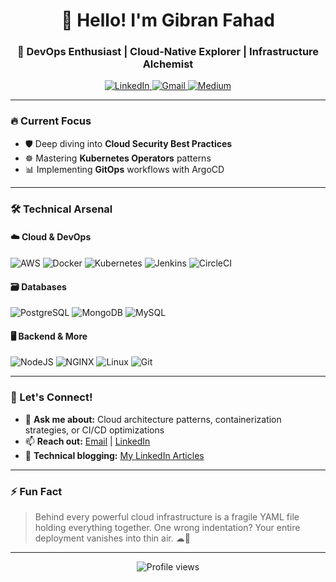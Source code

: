<h1 align="center">👋 Hello! I'm Gibran Fahad</h1>
<h3 align="center">🚀 DevOps Enthusiast | Cloud-Native Explorer | Infrastructure Alchemist</h3>

<p align="center">
  <a href="https://www.linkedin.com/in/gibranfahad00" target="_blank">
    <img src="https://img.shields.io/badge/LinkedIn-0077B5?style=for-the-badge&logo=linkedin&logoColor=white" alt="LinkedIn"/>
  </a>
  <a href="mailto:gibranfahad07@gmail.com">
    <img src="https://img.shields.io/badge/Gmail-D14836?style=for-the-badge&logo=gmail&logoColor=white" alt="Gmail"/>
  </a>
  <a href="https://gibranf.medium.com/" target="_blank">
    <img src="https://img.shields.io/badge/Medium-00AB6C?style=for-the-badge&logo=medium&logoColor=white" alt="Medium"/>
  </a>
</p>

---

### 🔥 Current Focus
- 🛡️ Deep diving into **Cloud Security Best Practices**
- ☸️ Mastering **Kubernetes Operators** patterns
- 📊 Implementing **GitOps** workflows with ArgoCD

---

### 🛠️ Technical Arsenal

#### ☁️ Cloud & DevOps
<p>
  <img src="https://img.shields.io/badge/AWS-%23FF9900.svg?style=for-the-badge&logo=amazon-aws&logoColor=white" alt="AWS">
  <img src="https://img.shields.io/badge/Docker-2496ED?style=for-the-badge&logo=docker&logoColor=white" alt="Docker">
  <img src="https://img.shields.io/badge/Kubernetes-326CE5?style=for-the-badge&logo=kubernetes&logoColor=white" alt="Kubernetes">
  <img src="https://img.shields.io/badge/Jenkins-D24939?style=for-the-badge&logo=jenkins&logoColor=white" alt="Jenkins">
  <img src="https://img.shields.io/badge/CircleCI-343434?style=for-the-badge&logo=circleci&logoColor=white" alt="CircleCI">
</p>

#### 🗃️ Databases
<p>
  <img src="https://img.shields.io/badge/PostgreSQL-316192?style=for-the-badge&logo=postgresql&logoColor=white" alt="PostgreSQL">
  <img src="https://img.shields.io/badge/MongoDB-47A248?style=for-the-badge&logo=mongodb&logoColor=white" alt="MongoDB">
  <img src="https://img.shields.io/badge/MySQL-4479A1?style=for-the-badge&logo=mysql&logoColor=white" alt="MySQL">
</p>

#### 🖥️ Backend & More
<p>
  <img src="https://img.shields.io/badge/Node.js-339933?style=for-the-badge&logo=nodedotjs&logoColor=white" alt="NodeJS">
  <img src="https://img.shields.io/badge/Nginx-009639?style=for-the-badge&logo=nginx&logoColor=white" alt="NGINX">
  <img src="https://img.shields.io/badge/Linux-FCC624?style=for-the-badge&logo=linux&logoColor=black" alt="Linux">
  <img src="https://img.shields.io/badge/Git-F05032?style=for-the-badge&logo=git&logoColor=white" alt="Git">
</p>

---

### 💬 Let's Connect!
- 🤔 **Ask me about:** Cloud architecture patterns, containerization strategies, or CI/CD optimizations
- 📫 **Reach out:** [Email](mailto:gibranfahad07@gmail.com) | [LinkedIn](https://www.linkedin.com/in/gibranfahad00)
- 📝 **Technical blogging:** [My LinkedIn Articles](https://www.linkedin.com/in/gibranfahad00)

---

### ⚡ Fun Fact
> Behind every powerful cloud infrastructure is a fragile YAML file holding everything together. One wrong indentation? Your entire deployment vanishes into thin air. ☁🔧

---

<p align="center">
  <img src="https://komarev.com/ghpvc/?username=gibranfahad&label=Profile+Views&color=blue&style=flat-square" alt="Profile views">
</p>
